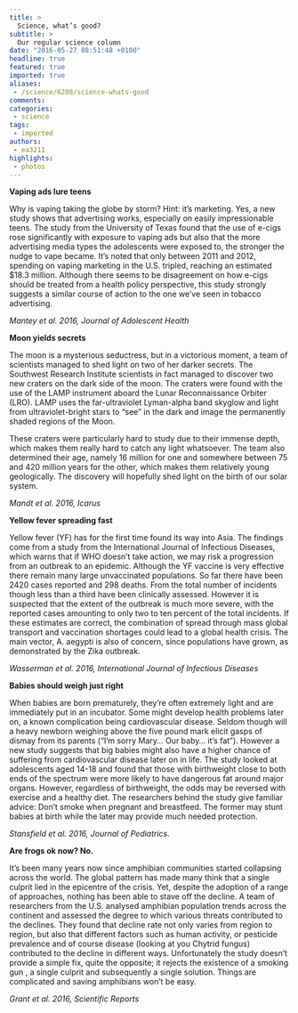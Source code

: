 ```yaml
---
title: >
  Science, what’s good?
subtitle: >
  Our regular science column
date: "2016-05-27 08:51:48 +0100"
headline: true
featured: true
imported: true
aliases:
 - /science/6208/science-whats-good
comments:
categories:
 - science
tags:
 - imported
authors:
 - ea3211
highlights:
 - photos
---
```


**Vaping ads lure teens**

Why is vaping taking the globe by storm? Hint: it’s marketing. Yes, a new study shows that advertising works, especially on easily impressionable teens. The study from the University of Texas found that the use of e-cigs rose significantly with exposure to vaping ads but also that the more advertising media types the adolescents were exposed to, the stronger the nudge to vape became. It’s noted that only between 2011 and 2012, spending on vaping marketing in the U.S. tripled, reaching an estimated $18.3 million. Although there seems to be disagreement on how e-cigs should be treated from a health policy perspective, this study strongly suggests a similar course of action to the one we’ve seen in tobacco advertising.

_Mantey et al. 2016, Journal of Adolescent Health_

**Moon yields secrets**

The moon is a mysterious seductress, but in a victorious moment, a team of scientists managed to shed light on two of her darker secrets. The Southwest Research Institute scientists in fact managed to discover two new craters on the dark side of the moon. The craters were found with the use of the LAMP instrument aboard the Lunar Reconnaissance Orbiter (LRO). LAMP uses the far-ultraviolet Lyman-alpha band skyglow and light from ultraviolet-bright stars to “see” in the dark and image the permanently shaded regions of the Moon.

These craters were particularly hard to study due to their immense depth, which makes them really hard to catch any light whatsoever. The team also determined their age, namely 16 million for one and somewhere between 75 and 420 million years for the other, which makes them relatively young geologically. The discovery will hopefully shed light on the birth of our solar system.

_Mandt et al. 2016, Icarus_

**Yellow fever spreading fast**

Yellow fever (YF) has for the first time found its way into Asia. The findings come from a study from the International Journal of Infectious Diseases, which warns that if WHO doesn’t take action, we may risk a progression from an outbreak to an epidemic. Although the YF vaccine is very effective there remain many large unvaccinated populations. So far there have been 2420 cases reported and 298 deaths. From the total number of incidents though less than a third have been clinically assessed. However it is suspected that the extent of the outbreak is much more severe, with the reported cases amounting to only two to ten percent of the total incidents. If these estimates are correct, the combination of spread through mass global transport and vaccination shortages could lead to a global health crisis. The main vector, A. aegypti  is also of concern,  since populations have grown, as  demonstrated by the Zika outbreak.

_Wasserman et al. 2016, International Journal of Infectious Diseases_

**Babies should weigh just right**

When babies are born prematurely, they’re often extremely light and are immediately put in an incubator. Some might develop health problems later on, a known complication being cardiovascular disease. Seldom though will a heavy newborn weighing above the five pound mark elicit gasps of dismay from its parents (“I’m sorry Mary… Our baby… it’s fat”). However a new study suggests that big babies might also have a higher chance of suffering from cardiovascular disease later on in life. The study looked at adolescents aged 14-18 and found that those with birthweight close to both ends of the spectrum were more likely to have dangerous fat around major organs. However, regardless of birthweight, the odds may be reversed with exercise and a healthy diet. The researchers behind the study give familiar advice: Don’t smoke when pregnant and breastfeed. The former may stunt babies at birth while the later may provide much needed protection.

_Stansfield et al. 2016, Journal of Pediatrics._

**Are frogs ok now? No.**

It’s been many years now since amphibian communities started collapsing across the world. The global pattern has made many think that a single culprit lied in the epicentre of the crisis. Yet, despite the adoption of a range of approaches, nothing has been able to stave off the decline. A team of researchers from the U.S. analysed amphibian population trends across the continent and assessed the degree to which various threats contributed to the declines. They found that decline rate not only varies from region to region, but also that different factors such as human activity, or pesticide prevalence and of course disease (looking at you Chytrid fungus) contributed to the decline in different ways. Unfortunately the study doesn’t provide a simple fix, quite the opposite; it rejects the existence of a smoking gun , a single culprit and subsequently a single solution. Things are complicated and saving amphibians won’t be easy.

_Grant et al. 2016, Scientific Reports_
